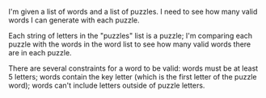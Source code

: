 I'm given a list of words and a list of puzzles. I need to see how many valid words I can generate with each puzzle. 

Each string of letters in the "puzzles" list is a puzzle; I'm comparing each puzzle with the words in the word list to see how many valid words there are in each puzzle.

There are several constraints for a word to be valid: words must be at least 5 letters; words contain the key letter (which is the first letter of the puzzle word); words can't include letters outside of puzzle letters.